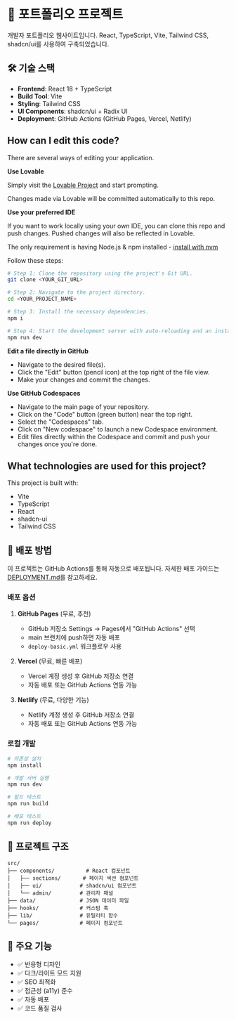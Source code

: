 # 🚀 포트폴리오 프로젝트

개발자 포트폴리오 웹사이트입니다. React, TypeScript, Vite, Tailwind CSS, shadcn/ui를 사용하여 구축되었습니다.

## 🛠️ 기술 스택

- **Frontend**: React 18 + TypeScript
- **Build Tool**: Vite
- **Styling**: Tailwind CSS
- **UI Components**: shadcn/ui + Radix UI
- **Deployment**: GitHub Actions (GitHub Pages, Vercel, Netlify)

## How can I edit this code?

There are several ways of editing your application.

**Use Lovable**

Simply visit the [Lovable Project](https://lovable.dev/projects/6bc15926-e617-490e-98d4-7406e3239fcb) and start prompting.

Changes made via Lovable will be committed automatically to this repo.

**Use your preferred IDE**

If you want to work locally using your own IDE, you can clone this repo and push changes. Pushed changes will also be reflected in Lovable.

The only requirement is having Node.js & npm installed - [install with nvm](https://github.com/nvm-sh/nvm#installing-and-updating)

Follow these steps:

```sh
# Step 1: Clone the repository using the project's Git URL.
git clone <YOUR_GIT_URL>

# Step 2: Navigate to the project directory.
cd <YOUR_PROJECT_NAME>

# Step 3: Install the necessary dependencies.
npm i

# Step 4: Start the development server with auto-reloading and an instant preview.
npm run dev
```

**Edit a file directly in GitHub**

- Navigate to the desired file(s).
- Click the "Edit" button (pencil icon) at the top right of the file view.
- Make your changes and commit the changes.

**Use GitHub Codespaces**

- Navigate to the main page of your repository.
- Click on the "Code" button (green button) near the top right.
- Select the "Codespaces" tab.
- Click on "New codespace" to launch a new Codespace environment.
- Edit files directly within the Codespace and commit and push your changes once you're done.

## What technologies are used for this project?

This project is built with:

- Vite
- TypeScript
- React
- shadcn-ui
- Tailwind CSS

## 🚀 배포 방법

이 프로젝트는 GitHub Actions를 통해 자동으로 배포됩니다. 자세한 배포 가이드는 [DEPLOYMENT.md](./DEPLOYMENT.md)를 참고하세요.

### 배포 옵션

1. **GitHub Pages** (무료, 추천)
   - GitHub 저장소 Settings → Pages에서 "GitHub Actions" 선택
   - main 브랜치에 push하면 자동 배포
   - `deploy-basic.yml` 워크플로우 사용

2. **Vercel** (무료, 빠른 배포)
   - Vercel 계정 생성 후 GitHub 저장소 연결
   - 자동 배포 또는 GitHub Actions 연동 가능

3. **Netlify** (무료, 다양한 기능)
   - Netlify 계정 생성 후 GitHub 저장소 연결
   - 자동 배포 또는 GitHub Actions 연동 가능

### 로컬 개발

```bash
# 의존성 설치
npm install

# 개발 서버 실행
npm run dev

# 빌드 테스트
npm run build

# 배포 테스트
npm run deploy
```

## 📁 프로젝트 구조

```
src/
├── components/          # React 컴포넌트
│   ├── sections/       # 페이지 섹션 컴포넌트
│   ├── ui/            # shadcn/ui 컴포넌트
│   └── admin/         # 관리자 패널
├── data/              # JSON 데이터 파일
├── hooks/             # 커스텀 훅
├── lib/               # 유틸리티 함수
└── pages/             # 페이지 컴포넌트
```

## 🔧 주요 기능

- ✅ 반응형 디자인
- ✅ 다크/라이트 모드 지원
- ✅ SEO 최적화
- ✅ 접근성 (a11y) 준수
- ✅ 자동 배포
- ✅ 코드 품질 검사
